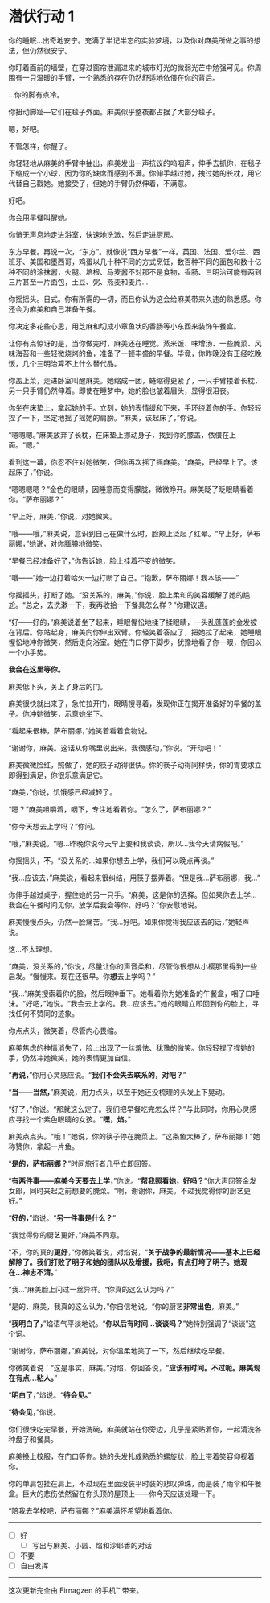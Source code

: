 # 潜伏行动 1

你的睡眠...出奇地安宁。充满了半记半忘的实验梦境，以及你对麻美所做之事的想法，但仍然很安宁。

你盯着面前的墙壁，在穿过窗帘泄漏进来的城市灯光的微弱光芒中勉强可见。你周围有一只温暖的手臂，一个熟悉的存在仍然舒适地依偎在你的背后。

...你的脚有点冷。

你扭动脚趾—它们在毯子外面。麻美似乎整夜都占据了大部分毯子。

嗯，好吧。

不管怎样，你醒了。

你轻轻地从麻美的手臂中抽出，麻美发出一声抗议的呜咽声，伸手去抓你，在毯子下缩成一个小球，因为你的缺席而感到不满。你伸手越过她，拽过她的长枕，用它代替自己戳她。她接受了，但她的手臂仍然伸着，不满意。

好吧。

你会用早餐叫醒她。

你悄无声息地走进浴室，快速地洗漱，然后走进厨房。

东方早餐。再说一次，“东方”。就像说“西方早餐”一样。英国、法国、爱尔兰、西班牙、美国和墨西哥，鸡蛋以几十种不同的方式烹饪，数百种不同的面包和数十亿种不同的涂抹酱，火腿、培根、马麦酱不对那不是食物，香肠、三明治可能有两到三片甚至一片面包，土豆、粥、燕麦和麦片...

你摇摇头。日式。你有所需的一切，而且你认为这会给麻美带来久违的熟悉感。你还会为麻美和自己准备午餐。

你决定多花些心思，用芝麻和切成小章鱼状的香肠等小东西来装饰午餐盒。

让你有点惊讶的是，当你做完时，麻美还在睡觉。蒸米饭、味增汤、一些腌菜、风味海苔和一些轻微烧烤的鱼，准备了一顿丰盛的早餐。毕竟，你昨晚没有正经吃晚饭，几个三明治算不上什么替代品。

你盖上菜，走进卧室叫醒麻美。她缩成一团，蜷缩得更紧了，一只手臂搂着长枕，另一只手臂仍然伸着。即使在睡梦中，她的脸也皱着眉头，显得很沮丧。

你坐在床垫上，拿起她的手。立刻，她的表情缓和下来，手环绕着你的手。你轻轻捏了一下，坚定地摇了摇她的肩膀。“麻美，该起床了，”你说。

“嗯嗯嗯。”麻美放弃了长枕，在床垫上挪动身子，找到你的膝盖，依偎在上面。“嗯。”

看到这一幕，你忍不住对她微笑，但你再次摇了摇麻美。“麻美，已经早上了。该起床了，”你说。

“嗯嗯嗯嗯？”金色的眼睛，因睡意而变得朦胧，微微睁开。麻美眨了眨眼睛看着你。“萨布丽娜？”

“早上好，麻美，”你说，对她微笑。

“哦——哦，”麻美说，意识到自己在做什么时，脸颊上泛起了红晕。“早上好，萨布丽娜，”她说，对你腼腆地微笑。

“早餐已经准备好了，”你告诉她，脸上挂着不变的微笑。

“哦——”她一边打着哈欠一边打断了自己。“抱歉，萨布丽娜！我本该——”

你摇摇头，打断了她。“没关系的，麻美，”你说，脸上柔和的笑容缓解了她的尴尬。“总之，去洗漱一下，我再收拾一下餐具怎么样？”你建议道。

“好——好的，”麻美说着坐了起来，睡眼惺忪地揉了揉眼睛，一头乱蓬蓬的金发披在背后。你站起身，麻美向你伸出双臂。你轻笑着答应了，把她拉了起来，她睡眼惺忪地冲你微笑，然后走向浴室。她在门口停下脚步，犹豫地看了你一眼，你回以一个小手势。

**我会在这里等你。**

麻美低下头，关上了身后的门。

麻美很快就出来了，急忙拉开门，眼睛搜寻着，发现你正在揭开准备好的早餐的盖子。你冲她微笑，示意她坐下。

“看起来很棒，萨布丽娜，”她笑着看着食物说。

“谢谢你，麻美。这话从你嘴里说出来，我很感动，”你说。“开动吧！”

麻美微微脸红，照做了，她的筷子动得很快。你的筷子动得同样快，你的胃要求立即得到满足，你很乐意满足它。

“麻美，”你说，饥饿感已经减轻了。

“嗯？”麻美咀嚼着，咽下，专注地看着你。“怎么了，萨布丽娜？”

“你今天想去上学吗？”你问。

“哦，”麻美说。“嗯...昨晚你说今天早上要和我谈谈，所以...我今天请病假吧。”

你摇摇头，**不**。“没关系的...如果你想去上学，我们可以晚点再谈。”

“我...应该去，”麻美说，看起来很纠结，用筷子摆弄着。“但是我...萨布丽娜，我...”

你伸手越过桌子，握住她的另一只手。“麻美，这是你的选择。但如果你去上学...我会在午餐时间见你，放学后我会等你，好吗？”你安慰地说。

麻美慢慢点头，仍然一脸痛苦。“我...好吧。如果你觉得我应该去的话，”她轻声说。

这...不太理想。

“麻美，没关系的，”你说，尽量让你的声音柔和，尽管你很想从小樱那里得到一些启发。“慢慢来。现在还很早。你**想**去上学吗？”

“我...”麻美搜索着你的脸，然后眼神垂下。她看着你为她准备的午餐盒，咽了口唾沫。“好吧，”她说。“我会去上学的。我...应该去。”她的眼睛立即回到你的脸上，寻找任何不赞同的迹象。

你点点头，微笑着，尽管内心畏缩。

麻美焦虑的神情消失了，脸上出现了一丝羞怯、犹豫的微笑。你轻轻捏了捏她的手，仍然冲她微笑，她的表情更加自信。

“**再说，**”你用心灵感应说。“**我们不会失去联系的，对吧？**”

“**当——当然，**”麻美说，用力点头，以至于她还没梳理的头发上下晃动。

“好了，”你说。“那就这么定了。我们把早餐吃完怎么样？”与此同时，你用心灵感应寻找一个紫色眼睛的女孩。“**嘿，焰。**”

麻美点点头。“哦！”她说，你的筷子停在腌菜上。“这条鱼太棒了，萨布丽娜！”她称赞你，拿起一片鱼。

“**是的，萨布丽娜？**”时间旅行者几乎立即回答。

“**有两件事——麻美今天要去上学，**”你说。“**帮我照看她，好吗？**”你大声回答金发女郎，同时夹起之前想要的腌菜。“啊，谢谢你，麻美。不过我觉得你的厨艺更好。”

“**好的，**”焰说。“**另一件事是什么？**”

“我觉得你的厨艺更好，”麻美不同意。

“不，你的真的**更好**，”你微笑着说，对焰说，“**关于战争的最新情况——基本上已经解除了。我们打败了明子和她的团队以及增援，我呃，有点打垮了明子。她现在...神志不清。**”

“我...”麻美脸上闪过一丝异样。“你真的这么认为吗？”

“是的，麻美，我真的这么认为，”你自信地说。“你的厨艺**非常出色**，麻美。”

“**我明白了，**”焰语气平淡地说。“**你以后有时间...**谈谈**吗？**”她特别强调了“谈谈”这个词。

“谢谢你，萨布丽娜，”麻美说，对你温柔地笑了一下，然后继续吃早餐。

你微笑着说：“这是事实，麻美。”对焰，你回答说，“**应该有时间。不过呃。麻美现在有点...粘人。**”

“**明白了，**”焰说。“**待会见。**”

“**待会见，**”你说。

你们很快吃完早餐，开始洗碗，麻美就站在你旁边，几乎是紧贴着你，一起清洗各种盘子和餐具。

麻美换上校服，在门口等你。她的头发扎成熟悉的螺旋状，脸上带着笑容仰视着你。

你的单肩包挂在肩上，不过现在里面没装平时装的悲叹弹珠，而是装了雨伞和午餐盒。巨大的悲伤依然留在你头顶的屋顶上——你今天应该处理一下。

“陪我去学校吧，萨布丽娜？”麻美满怀希望地看着你。

---

- [ ] 好
  - [ ] 写出与麻美、小圆、焰和沙耶香的对话
- [ ] 不要
- [ ] 自由发挥

---

这次更新完全由 Firnagzen 的手机™ 带来。
